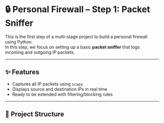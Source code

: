 # 🔒 Personal Firewall – Step 1: Packet Sniffer

This is the first step of a multi-stage project to build a personal firewall using Python.  
In this step, we focus on setting up a basic **packet sniffer** that logs incoming and outgoing IP packets.

---

## ✨ Features

- Captures all IP packets using `scapy`
- Displays source and destination IPs in real time
- Ready to be extended with filtering/blocking rules

---

## 📂 Project Structure

